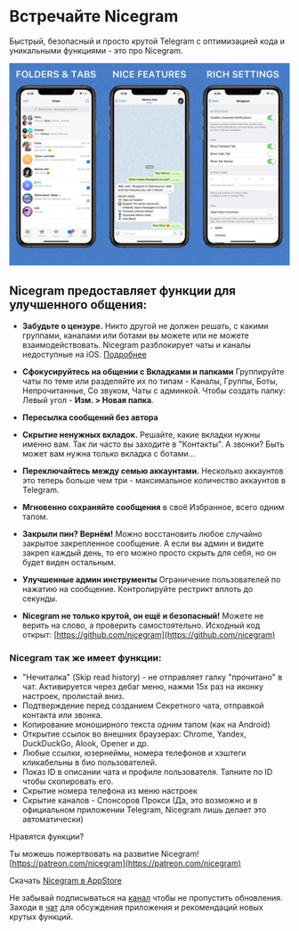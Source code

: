 # Встречайте Nicegram

Быстрый, безопасный и просто крутой Telegram с оптимизацией кода и уникальными функциями  - это про Nicegram. 

![image](../../features/images/NicegramGrid.png)

## Nicegram предоставляет функции для улучшенного общения:

- **Забудьте о цензуре.** Никто другой не должен решать, с какими группами, каналами или ботами вы можете или не можете взаимодействовать. Nicegram разблокирует чаты и каналы недоступные на iOS. [Подробнее](/ru/unblock)

- **Сфокусируйтесь на общении с Вкладками и папками** Группируйте чаты по теме или разделяйте  их по типам - Каналы, Группы, Боты, Непрочитанные, Со звуком, Чаты с админкой. Чтобы создать папку: Левый угол - **Изм. > Новая папка**.

- **Пересылка сообщений без автора**

- **Скрытие ненужных вкладок.** Решайте, какие вкладки нужны именно вам. Так ли часто вы заходите в "Контакты". А звонки? Быть может вам нужна только вкладка с ботами...

- **Переключайтесь между семью аккаунтами.** Несколько аккаунтов это теперь больше чем три - максимальное количество аккаунтов в Telegram.

- **Мгновенно сохраняйте сообщения** в своё Избранное, всего одним тапом.

- **Закрыли пин? Вернём!** Можно восстановить любое случайно закрытое закрепленное сообщение.
А если вы админ и видите закреп каждый день, то его можно просто скрыть для себя, но он будет виден остальным.

- **Улучшенные админ инструменты** Ограничение пользователей по нажатию на сообщение. Контролируйте рестрикт вплоть до секунды.

- **Nicegram не только крутой, он ещё и безопасный!** Можете не верить на слово, а проверить самостоятельно. Исходный код открыт: [https://github.com/nicegram](https://github.com/nicegram)

### Nicegram так же имеет функции:
- "Нечиталка" (Skip read history) - не отправляет галку "прочитано" в чат. Активируется через дебаг меню, нажми 15x раз на иконку настроек, пролистай вниз.
- Подтверждение перед созданием Секретного чата, отправкой контакта или звонка.
- Копирование моноширного текста одним тапом (как на Android)
- Открытие ссылок во внешних браузерах: Chrome, Yandex, DuckDuckGo, Alook, Opener и др.
- Любые ссылки, юзернеймы, номера телефонов и хэштеги кликабельны в био пользователей.
- Показ ID в описании чата и профиле пользователя. Тапните по ID чтобы скопировать его.
- Скрытие номера телефона из меню настроек
- Скрытие каналов - Спонсоров Прокси (Да, это возможно и в официальном приложении Telegram, Nicegram лишь делает это автоматически)


Нравятся функции?

Ты можешь пожертвовать на развитие Nicegram! [https://patreon.com/nicegram](https://patreon.com/nicegram)

Скачать [Nicegram в AppStore](https://itunes.apple.com/app/id1457369322)

Не забывай подписываться на [канал](https://t.me/nicegramapp) чтобы не пропустить обновления. Заходи в [чат](https://t.me/nicegram_ru) для обсуждения приложения и рекомендаций новых крутых функций.

